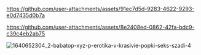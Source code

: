 

https://github.com/user-attachments/assets/91ec7d5d-9283-4622-9293-e0d7435d0b7a



https://github.com/user-attachments/assets/8e2408ed-0862-42fa-bdc9-c39c4eb2ab75

![1640652304_2-babatop-xyz-p-erotika-v-krasivie-popki-seks-szadi-4](https://github.com/user-attachments/assets/f25d109b-bd16-425a-aa64-366120fcf0da)
